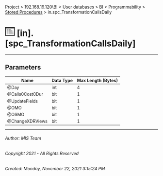 #### 

[Project](../../../../../index.md) > [192.168.19.120\\BI](../../../../index.md) > [User databases](../../../index.md) > [BI](../../index.md) > [Programmability](../index.md) > [Stored Procedures](Stored_Procedures.md) > in.spc_TransformationCallsDaily

# ![Stored Procedures](../../../../../Images/StoredProcedure32.png) [in].[spc_TransformationCallsDaily]

---

## <a name="#parameters"></a>Parameters

| Name | Data Type | Max Length (Bytes) |
|---|---|---|
| @Day | int | 4 |
| @Calls0Cost0Dur | bit | 1 |
| @UpdateFields | bit | 1 |
| @OMO | bit | 1 |
| @OSMO | bit | 1 |
| @ChangeXDRViews | bit | 1 |


---

###### Author:  MIS Team

###### Copyright 2021 - All Rights Reserved

###### Created: Monday, November 22, 2021 3:15:24 PM


